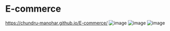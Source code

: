 # E-commerce
https://chundru-manohar.github.io/E-commerce/
![image](https://user-images.githubusercontent.com/124021624/228937931-95b51fa4-39e0-4dba-b65e-bed5c725b363.png)
![image](https://user-images.githubusercontent.com/124021624/228937771-54728c2c-3b6c-4821-98cb-7b50ad5c7093.png)
![image](https://user-images.githubusercontent.com/124021624/228938046-cc73e811-2f15-43a9-ad59-819fcff27462.png)
